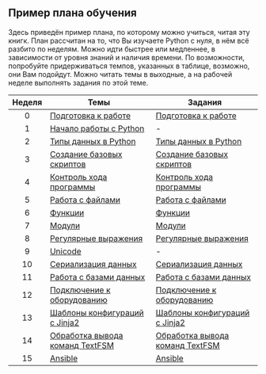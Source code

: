 ## Пример плана обучения

Здесь приведён пример плана, по которому можно учиться, читая эту книгк. План рассчитан на то, что Вы изучаете Python с нуля, в нём всё разбито по неделям. Можно идти быстрее или медленнее, в зависимости от уровня знаний и наличия времени. По возможности, попробуйте придерживаться темпов, указанных в таблице, возможно, они Вам подойдут. Можно читать темы в выходные, а на рабочей неделе выполнять задания по этой теме.

| Неделя | Темы | Задания |
| :--: | -- | -- |
| 0 | [Подготовка к работе](book/01_intro/README.md) | [Подготовка к работе](exercises/01_intro/01_exercises.md) |
| 1 | [Начало работы с Python](book/03_start/README.md) | - |
| 2 | [Типы данных в Python](book/04_data_structures/README.md) | [Типы данных в Python](exercises/04_data_structures/04_exercises.md) |
| 3 | [Создание базовых скриптов](book/05_basic_scripts/README.md) | [Создание базовых скриптов](exercises/05_basic_scripts/05_exercises.md) |
| 4 | [Контроль хода программы](book/06_control_structures/README.md) | [Контроль хода программы](exercises/06_control_structures/06_exercises.md) |
| 5 | [Работа с файлами](book/07_files/README.md) | [Работа с файлами](exercises/07_files/07_exercises.md) |
| 6 | [Функции](book/09_functions/README.md) | [Функции](exercises/09_functions/09_exercises.md) |
| 7 | [Модули](book/11_modules/README.md)| [Модули](exercises/11_modules/11_exercises.md) |
| 8 | [Регулярные выражения](book/09_regex/README.md) | [Регулярные выражения](exercises/09_regex/09_exercises.html) |
| 9 | [Unicode](book/16_additional_info/unicode/README.md) | - |
| 10 | [Сериализация данных](book/10_serialization/README.md) | [Сериализация данных](exercises/10_serialization/10_exercises.md) |
| 11 | [Работа с базами данных](book/11_db/README.md) | [Работа с базами данных](exercises/11_db/11_exercises.md) |
| 12 | [Подключение к оборудованию](book/12_ssh_telnet/README.md) | [Подключение к оборудованию](exercises/12_ssh_telnet/12_exercises.md) |
| 13 | [Шаблоны конфигураций с Jinja2](book/13_jinja2/README.md) | [Шаблоны конфигураций с Jinja2](exercises/13_jinja2/13_exercises.md) |
| 14 | [Обработка вывода команд TextFSM](book/14_textfsm/README.md) | [Обработка вывода команд TextFSM](exercises/14_textfsm/14_exercises.md) |
| 15 | [Ansible](book/15_ansible/README.md) | [Ansible](exercises/15_ansible/15_exercises.md) |
